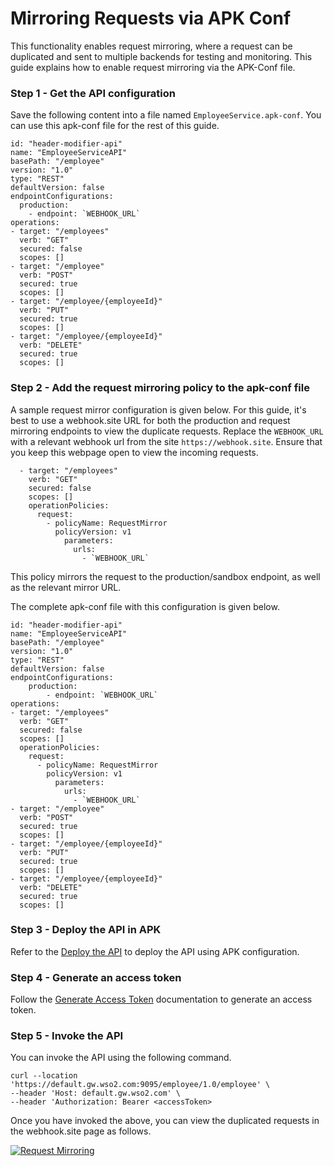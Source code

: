 # Mirroring Requests via APK Conf

This functionality enables request mirroring, where a request can be duplicated and sent to multiple backends for testing and monitoring. This guide explains how to enable request mirroring via the APK-Conf file.

### Step 1 - Get the API configuration

Save the following content into a file named `EmployeeService.apk-conf`. You can use this apk-conf file for the rest of this guide.

```
id: "header-modifier-api"
name: "EmployeeServiceAPI"
basePath: "/employee"
version: "1.0"
type: "REST"
defaultVersion: false
endpointConfigurations:
  production:
    - endpoint: `WEBHOOK_URL`
operations:
- target: "/employees"
  verb: "GET"
  secured: false
  scopes: []
- target: "/employee"
  verb: "POST"
  secured: true
  scopes: []
- target: "/employee/{employeeId}"
  verb: "PUT"
  secured: true
  scopes: []
- target: "/employee/{employeeId}"
  verb: "DELETE"
  secured: true
  scopes: []
```

### Step 2 - Add the request mirroring policy to the apk-conf file

A sample request mirror configuration is given below.
For this guide, it's best to use a webhook.site URL for both the production and request mirroring endpoints to view the duplicate requests. Replace the `WEBHOOK_URL` with a relevant webhook url from the site `https://webhook.site`. Ensure that you keep this webpage open to view the incoming requests.

```
  - target: "/employees"
    verb: "GET"
    secured: false
    scopes: []
    operationPolicies:
      request:
        - policyName: RequestMirror
          policyVersion: v1
            parameters:
              urls:
                - `WEBHOOK_URL`
```

This policy mirrors the request to the production/sandbox endpoint, as well as the relevant mirror URL.

The complete apk-conf file with this configuration is given below.

```
id: "header-modifier-api"
name: "EmployeeServiceAPI"
basePath: "/employee"
version: "1.0"
type: "REST"
defaultVersion: false
endpointConfigurations:
    production:
        - endpoint: `WEBHOOK_URL`
operations:
- target: "/employees"
  verb: "GET"
  secured: false
  scopes: []
  operationPolicies:
    request:
      - policyName: RequestMirror
        policyVersion: v1
          parameters:
            urls:
              - `WEBHOOK_URL`
- target: "/employee"
  verb: "POST"
  secured: true
  scopes: []
- target: "/employee/{employeeId}"
  verb: "PUT"
  secured: true
  scopes: []
- target: "/employee/{employeeId}"
  verb: "DELETE"
  secured: true
  scopes: []
```

### Step 3 - Deploy the API in APK

Refer to the <a href="../../../../get-started/quick-start-guide#deploy-the-api-in-apk" target="_blank">Deploy the API</a> to deploy the API using APK configuration.

### Step 4 - Generate an access token

Follow the <a href="../../../../develop-and-deploy-api/security/generate-access-token" target="_blank">Generate Access Token</a> documentation to generate an access token.

### Step 5 - Invoke the API

You can invoke the API using the following command.

```
curl --location 'https://default.gw.wso2.com:9095/employee/1.0/employee' \
--header 'Host: default.gw.wso2.com' \
--header 'Authorization: Bearer <accessToken>
```

Once you have invoked the above, you can view the duplicated requests in the webhook.site page as follows.

[![Request Mirroring](../../../assets/img/api-management/api-policies/webhook-site-request-mirroring.png)](../../../assets/img/api-management/api-policies/webhook-site-request-mirroring.png)


